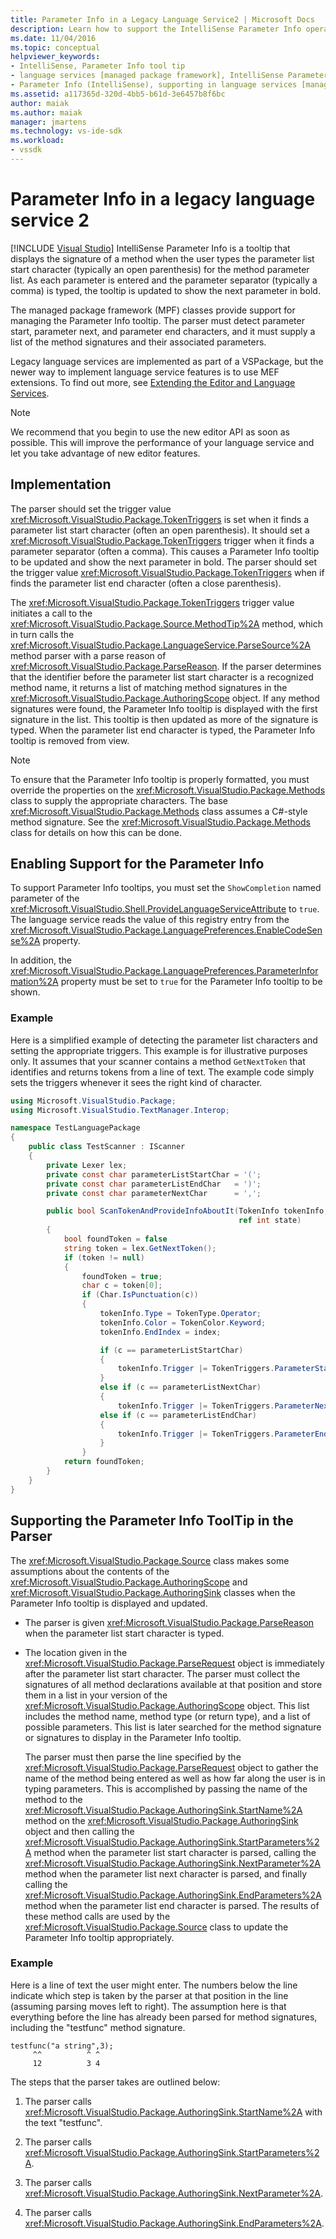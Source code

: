 ```yaml
---
title: Parameter Info in a Legacy Language Service2 | Microsoft Docs
description: Learn how to support the IntelliSense Parameter Info operation for displaying a method signature as the method is typed in a legacy language service.
ms.date: 11/04/2016
ms.topic: conceptual
helpviewer_keywords:
- IntelliSense, Parameter Info tool tip
- language services [managed package framework], IntelliSense Parameter Info
- Parameter Info (IntelliSense), supporting in language services [managed package framework]
ms.assetid: a117365d-320d-4bb5-b61d-3e6457b8f6bc
author: maiak
ms.author: maiak
manager: jmartens
ms.technology: vs-ide-sdk
ms.workload:
- vssdk
---
```

# Parameter Info in a legacy language service 2

 [!INCLUDE [Visual Studio](~/includes/applies-to-version/vs-windows-only.md)]
IntelliSense Parameter Info is a tooltip that displays the signature of a method when the user types the parameter list start character (typically an open parenthesis) for the method parameter list. As each parameter is entered and the parameter separator (typically a comma) is typed, the tooltip is updated to show the next parameter in bold.

 The managed package framework (MPF) classes provide support for managing the Parameter Info tooltip. The parser must detect parameter start, parameter next, and parameter end characters, and it must supply a list of the method signatures and their associated parameters.

 Legacy language services are implemented as part of a VSPackage, but the newer way to implement language service features is to use MEF extensions. To find out more, see [Extending the Editor and Language Services](../../extensibility/extending-the-editor-and-language-services.md).

> [!NOTE]
> We recommend that you begin to use the new editor API as soon as possible. This will improve the performance of your language service and let you take advantage of new editor features.

## Implementation
 The parser should set the trigger value <xref:Microsoft.VisualStudio.Package.TokenTriggers> is set when it finds a parameter list start character (often an open parenthesis). It should set a <xref:Microsoft.VisualStudio.Package.TokenTriggers> trigger when it finds a parameter separator (often a comma). This causes a Parameter Info tooltip to be updated and show the next parameter in bold. The parser should set the trigger value <xref:Microsoft.VisualStudio.Package.TokenTriggers> when if finds the parameter list end character (often a close parenthesis).

 The <xref:Microsoft.VisualStudio.Package.TokenTriggers> trigger value initiates a call to the <xref:Microsoft.VisualStudio.Package.Source.MethodTip%2A> method, which in turn calls the <xref:Microsoft.VisualStudio.Package.LanguageService.ParseSource%2A> method parser with a parse reason of <xref:Microsoft.VisualStudio.Package.ParseReason>. If the parser determines that the identifier before the parameter list start character is a recognized method name, it returns a list of matching method signatures in the <xref:Microsoft.VisualStudio.Package.AuthoringScope> object. If any method signatures were found, the Parameter Info tooltip is displayed with the first signature in the list. This tooltip is then updated as more of the signature is typed. When the parameter list end character is typed, the Parameter Info tooltip is removed from view.

> [!NOTE]
> To ensure that the Parameter Info tooltip is properly formatted, you must override the properties on the <xref:Microsoft.VisualStudio.Package.Methods> class to supply the appropriate characters. The base <xref:Microsoft.VisualStudio.Package.Methods> class assumes a C#-style method signature. See the <xref:Microsoft.VisualStudio.Package.Methods> class for details on how this can be done.

## Enabling Support for the Parameter Info
 To support Parameter Info tooltips, you must set the `ShowCompletion` named parameter of the <xref:Microsoft.VisualStudio.Shell.ProvideLanguageServiceAttribute> to `true`. The language service reads the value of this registry entry from the <xref:Microsoft.VisualStudio.Package.LanguagePreferences.EnableCodeSense%2A> property.

 In addition, the <xref:Microsoft.VisualStudio.Package.LanguagePreferences.ParameterInformation%2A> property must be set to `true` for the Parameter Info tooltip to be shown.

### Example
 Here is a simplified example of detecting the parameter list characters and setting the appropriate triggers. This example is for illustrative purposes only. It assumes that your scanner contains a method `GetNextToken` that identifies and returns tokens from a line of text. The example code simply sets the triggers whenever it sees the right kind of character.

```csharp
using Microsoft.VisualStudio.Package;
using Microsoft.VisualStudio.TextManager.Interop;

namespace TestLanguagePackage
{
    public class TestScanner : IScanner
    {
        private Lexer lex;
        private const char parameterListStartChar = '(';
        private const char parameterListEndChar   = ')';
        private const char parameterNextChar      = ',';

        public bool ScanTokenAndProvideInfoAboutIt(TokenInfo tokenInfo,
                                                   ref int state)
        {
            bool foundToken = false
            string token = lex.GetNextToken();
            if (token != null)
            {
                foundToken = true;
                char c = token[0];
                if (Char.IsPunctuation(c))
                {
                    tokenInfo.Type = TokenType.Operator;
                    tokenInfo.Color = TokenColor.Keyword;
                    tokenInfo.EndIndex = index;

                    if (c == parameterListStartChar)
                    {
                        tokenInfo.Trigger |= TokenTriggers.ParameterStart;
                    }
                    else if (c == parameterListNextChar)
                    {
                        tokenInfo.Trigger |= TokenTriggers.ParameterNext;
                    else if (c == parameterListEndChar)
                    {
                        tokenInfo.Trigger |= TokenTriggers.ParameterEnd;
                    }
                }
            return foundToken;
        }
    }
}
```

## Supporting the Parameter Info ToolTip in the Parser
 The <xref:Microsoft.VisualStudio.Package.Source> class makes some assumptions about the contents of the <xref:Microsoft.VisualStudio.Package.AuthoringScope> and <xref:Microsoft.VisualStudio.Package.AuthoringSink> classes when the Parameter Info tooltip is displayed and updated.

- The parser is given <xref:Microsoft.VisualStudio.Package.ParseReason> when the parameter list start character is typed.

- The location given in the <xref:Microsoft.VisualStudio.Package.ParseRequest> object is immediately after the parameter list start character. The parser must collect the signatures of all method declarations available at that position and store them in a list in your version of the <xref:Microsoft.VisualStudio.Package.AuthoringScope> object. This list includes the method name, method type (or return type), and a list of possible parameters. This list is later searched for the method signature or signatures to display in the Parameter Info tooltip.

  The parser must then parse the line specified by the <xref:Microsoft.VisualStudio.Package.ParseRequest> object to gather the name of the method being entered as well as how far along the user is in typing parameters. This is accomplished by passing the name of the method to the <xref:Microsoft.VisualStudio.Package.AuthoringSink.StartName%2A> method on the <xref:Microsoft.VisualStudio.Package.AuthoringSink> object and then calling the <xref:Microsoft.VisualStudio.Package.AuthoringSink.StartParameters%2A> method when the parameter list start character is parsed, calling the <xref:Microsoft.VisualStudio.Package.AuthoringSink.NextParameter%2A> method when the parameter list next character is parsed, and finally calling the <xref:Microsoft.VisualStudio.Package.AuthoringSink.EndParameters%2A> method when the parameter list end character is parsed. The results of these method calls are used by the <xref:Microsoft.VisualStudio.Package.Source> class to update the Parameter Info tooltip appropriately.

### Example
 Here is a line of text the user might enter. The numbers below the line indicate which step is taken by the parser at that position in the line (assuming parsing moves left to right). The assumption here is that everything before the line has already been parsed for method signatures, including the "testfunc" method signature.

```
testfunc("a string",3);
     ^^          ^ ^
     12          3 4
```

 The steps that the parser takes are outlined below:

1. The parser calls <xref:Microsoft.VisualStudio.Package.AuthoringSink.StartName%2A> with the text "testfunc".

2. The parser calls <xref:Microsoft.VisualStudio.Package.AuthoringSink.StartParameters%2A>.

3. The parser calls <xref:Microsoft.VisualStudio.Package.AuthoringSink.NextParameter%2A>.

4. The parser calls <xref:Microsoft.VisualStudio.Package.AuthoringSink.EndParameters%2A>.
